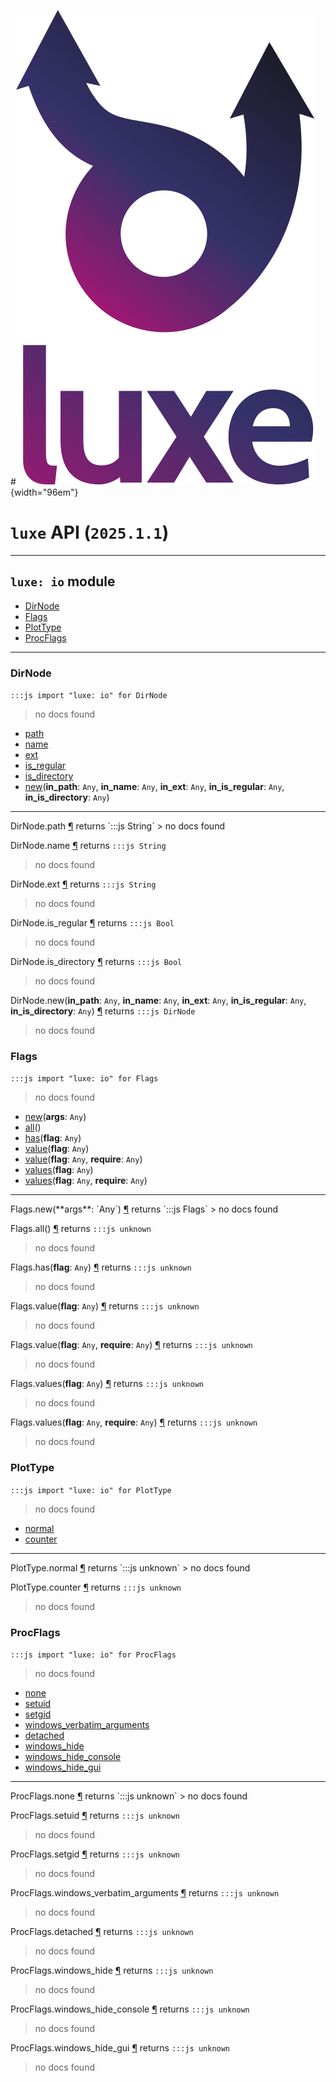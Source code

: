 #![](../../../images/luxe-dark.svg){width="96em"}

# `luxe` API (`2025.1.1`)  


---

## `luxe: io` module

- [DirNode](#dirnode)   
- [Flags](#flags)   
- [PlotType](#plottype)   
- [ProcFlags](#procflags)   

---

### DirNode
`:::js import "luxe: io" for DirNode`
> no docs found

- [path](#DirNode.path)
- [name](#DirNode.name)
- [ext](#DirNode.ext)
- [is_regular](#DirNode.is_regular)
- [is_directory](#DirNode.is_directory)
- [new](#DirNode.new+5)(**in_path**: `Any`, **in_name**: `Any`, **in_ext**: `Any`, **in_is_regular**: `Any`, **in_is_directory**: `Any`)

<hr/>
<endpoint module="luxe: io" class="DirNode" signature="path"></endpoint>
<signature id="DirNode.path">DirNode.path
<a class="headerlink" href="#DirNode.path" title="Permanent link">¶</a></signature>
<span class='api_ret'>returns</span> `:::js String`
> no docs found   

<endpoint module="luxe: io" class="DirNode" signature="name"></endpoint>
<signature id="DirNode.name">DirNode.name
<a class="headerlink" href="#DirNode.name" title="Permanent link">¶</a></signature>
<span class='api_ret'>returns</span> `:::js String`
> no docs found   

<endpoint module="luxe: io" class="DirNode" signature="ext"></endpoint>
<signature id="DirNode.ext">DirNode.ext
<a class="headerlink" href="#DirNode.ext" title="Permanent link">¶</a></signature>
<span class='api_ret'>returns</span> `:::js String`
> no docs found   

<endpoint module="luxe: io" class="DirNode" signature="is_regular"></endpoint>
<signature id="DirNode.is_regular">DirNode.is_regular
<a class="headerlink" href="#DirNode.is_regular" title="Permanent link">¶</a></signature>
<span class='api_ret'>returns</span> `:::js Bool`
> no docs found   

<endpoint module="luxe: io" class="DirNode" signature="is_directory"></endpoint>
<signature id="DirNode.is_directory">DirNode.is_directory
<a class="headerlink" href="#DirNode.is_directory" title="Permanent link">¶</a></signature>
<span class='api_ret'>returns</span> `:::js Bool`
> no docs found   

<endpoint module="luxe: io" class="DirNode" signature="new(in_path : Any, in_name : Any, in_ext : Any, in_is_regular : Any, in_is_directory : Any)"></endpoint>
<signature id="DirNode.new+5">DirNode.new(**in_path**: `Any`, **in_name**: `Any`, **in_ext**: `Any`, **in_is_regular**: `Any`, **in_is_directory**: `Any`)
<a class="headerlink" href="#DirNode.new+5" title="Permanent link">¶</a></signature>
<span class='api_ret'>returns</span> `:::js DirNode`
> no docs found   

### Flags
`:::js import "luxe: io" for Flags`
> no docs found

- [new](#Flags.new)(**args**: `Any`)
- [all](#Flags.all)()
- [has](#Flags.has)(**flag**: `Any`)
- [value](#Flags.value)(**flag**: `Any`)
- [value](#Flags.value+2)(**flag**: `Any`, **require**: `Any`)
- [values](#Flags.values)(**flag**: `Any`)
- [values](#Flags.values+2)(**flag**: `Any`, **require**: `Any`)

<hr/>
<endpoint module="luxe: io" class="Flags" signature="new(args : Any)"></endpoint>
<signature id="Flags.new">Flags.new(**args**: `Any`)
<a class="headerlink" href="#Flags.new" title="Permanent link">¶</a></signature>
<span class='api_ret'>returns</span> `:::js Flags`
> no docs found   

<endpoint module="luxe: io" class="Flags" signature="all()"></endpoint>
<signature id="Flags.all">Flags.all()
<a class="headerlink" href="#Flags.all" title="Permanent link">¶</a></signature>
<span class='api_ret'>returns</span> `:::js unknown`
> no docs found   

<endpoint module="luxe: io" class="Flags" signature="has(flag : Any)"></endpoint>
<signature id="Flags.has">Flags.has(**flag**: `Any`)
<a class="headerlink" href="#Flags.has" title="Permanent link">¶</a></signature>
<span class='api_ret'>returns</span> `:::js unknown`
> no docs found   

<endpoint module="luxe: io" class="Flags" signature="value(flag : Any)"></endpoint>
<signature id="Flags.value">Flags.value(**flag**: `Any`)
<a class="headerlink" href="#Flags.value" title="Permanent link">¶</a></signature>
<span class='api_ret'>returns</span> `:::js unknown`
> no docs found   

<endpoint module="luxe: io" class="Flags" signature="value(flag : Any, require : Any)"></endpoint>
<signature id="Flags.value+2">Flags.value(**flag**: `Any`, **require**: `Any`)
<a class="headerlink" href="#Flags.value+2" title="Permanent link">¶</a></signature>
<span class='api_ret'>returns</span> `:::js unknown`
> no docs found   

<endpoint module="luxe: io" class="Flags" signature="values(flag : Any)"></endpoint>
<signature id="Flags.values">Flags.values(**flag**: `Any`)
<a class="headerlink" href="#Flags.values" title="Permanent link">¶</a></signature>
<span class='api_ret'>returns</span> `:::js unknown`
> no docs found   

<endpoint module="luxe: io" class="Flags" signature="values(flag : Any, require : Any)"></endpoint>
<signature id="Flags.values+2">Flags.values(**flag**: `Any`, **require**: `Any`)
<a class="headerlink" href="#Flags.values+2" title="Permanent link">¶</a></signature>
<span class='api_ret'>returns</span> `:::js unknown`
> no docs found   

### PlotType
`:::js import "luxe: io" for PlotType`
> no docs found

- [normal](#PlotType.normal)
- [counter](#PlotType.counter)

<hr/>
<endpoint module="luxe: io" class="PlotType" signature="normal"></endpoint>
<signature id="PlotType.normal">PlotType.normal
<a class="headerlink" href="#PlotType.normal" title="Permanent link">¶</a></signature>
<span class='api_ret'>returns</span> `:::js unknown`
> no docs found   

<endpoint module="luxe: io" class="PlotType" signature="counter"></endpoint>
<signature id="PlotType.counter">PlotType.counter
<a class="headerlink" href="#PlotType.counter" title="Permanent link">¶</a></signature>
<span class='api_ret'>returns</span> `:::js unknown`
> no docs found   

### ProcFlags
`:::js import "luxe: io" for ProcFlags`
> no docs found

- [none](#ProcFlags.none)
- [setuid](#ProcFlags.setuid)
- [setgid](#ProcFlags.setgid)
- [windows_verbatim_arguments](#ProcFlags.windows_verbatim_arguments)
- [detached](#ProcFlags.detached)
- [windows_hide](#ProcFlags.windows_hide)
- [windows_hide_console](#ProcFlags.windows_hide_console)
- [windows_hide_gui](#ProcFlags.windows_hide_gui)

<hr/>
<endpoint module="luxe: io" class="ProcFlags" signature="none"></endpoint>
<signature id="ProcFlags.none">ProcFlags.none
<a class="headerlink" href="#ProcFlags.none" title="Permanent link">¶</a></signature>
<span class='api_ret'>returns</span> `:::js unknown`
> no docs found   

<endpoint module="luxe: io" class="ProcFlags" signature="setuid"></endpoint>
<signature id="ProcFlags.setuid">ProcFlags.setuid
<a class="headerlink" href="#ProcFlags.setuid" title="Permanent link">¶</a></signature>
<span class='api_ret'>returns</span> `:::js unknown`
> no docs found   

<endpoint module="luxe: io" class="ProcFlags" signature="setgid"></endpoint>
<signature id="ProcFlags.setgid">ProcFlags.setgid
<a class="headerlink" href="#ProcFlags.setgid" title="Permanent link">¶</a></signature>
<span class='api_ret'>returns</span> `:::js unknown`
> no docs found   

<endpoint module="luxe: io" class="ProcFlags" signature="windows_verbatim_arguments"></endpoint>
<signature id="ProcFlags.windows_verbatim_arguments">ProcFlags.windows_verbatim_arguments
<a class="headerlink" href="#ProcFlags.windows_verbatim_arguments" title="Permanent link">¶</a></signature>
<span class='api_ret'>returns</span> `:::js unknown`
> no docs found   

<endpoint module="luxe: io" class="ProcFlags" signature="detached"></endpoint>
<signature id="ProcFlags.detached">ProcFlags.detached
<a class="headerlink" href="#ProcFlags.detached" title="Permanent link">¶</a></signature>
<span class='api_ret'>returns</span> `:::js unknown`
> no docs found   

<endpoint module="luxe: io" class="ProcFlags" signature="windows_hide"></endpoint>
<signature id="ProcFlags.windows_hide">ProcFlags.windows_hide
<a class="headerlink" href="#ProcFlags.windows_hide" title="Permanent link">¶</a></signature>
<span class='api_ret'>returns</span> `:::js unknown`
> no docs found   

<endpoint module="luxe: io" class="ProcFlags" signature="windows_hide_console"></endpoint>
<signature id="ProcFlags.windows_hide_console">ProcFlags.windows_hide_console
<a class="headerlink" href="#ProcFlags.windows_hide_console" title="Permanent link">¶</a></signature>
<span class='api_ret'>returns</span> `:::js unknown`
> no docs found   

<endpoint module="luxe: io" class="ProcFlags" signature="windows_hide_gui"></endpoint>
<signature id="ProcFlags.windows_hide_gui">ProcFlags.windows_hide_gui
<a class="headerlink" href="#ProcFlags.windows_hide_gui" title="Permanent link">¶</a></signature>
<span class='api_ret'>returns</span> `:::js unknown`
> no docs found   


